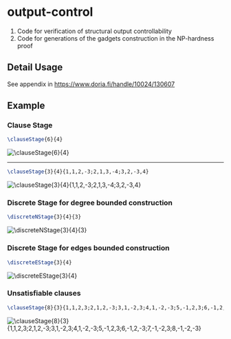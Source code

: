 # output-control
1. Code for verification of structural output controllability
1. Code for generations of the gadgets construction in the NP-hardness proof

## Detail Usage
See appendix in https://www.doria.fi/handle/10024/130607

## Example

### Clause Stage

```Latex
\clauseStage{6}{4}
```
![\clauseStage{6}{4}](figs-0.png)

----

```Latex
\clauseStage{3}{4}{1,1,2,-3;2,1,3,-4;3,2,-3,4}
```
![\clauseStage{3}{4}{1,1,2,-3;2,1,3,-4;3,2,-3,4}](figs-1.png)

### Discrete Stage for degree bounded construction
```Latex
\discreteNStage{3}{4}{3}
```
![\discreteNStage{3}{4}{3}](figs-2.png)

### Discrete Stage for edges bounded construction
```Latex
\discreteEStage{3}{4}
```
![\discreteEStage{3}{4}](figs-3.png)

### Unsatisfiable clauses 
```Latex
\clauseStage{8}{3}{1,1,2,3;2,1,2,-3;3,1,-2,3;4,1,-2,-3;5,-1,2,3;6,-1,2,-3;7,-1,-2,3;8,-1,-2,-3}
```
![\clauseStage{8}{3}{1,1,2,3;2,1,2,-3;3,1,-2,3;4,1,-2,-3;5,-1,2,3;6,-1,2,-3;7,-1,-2,3;8,-1,-2,-3}](figs-4.png)




